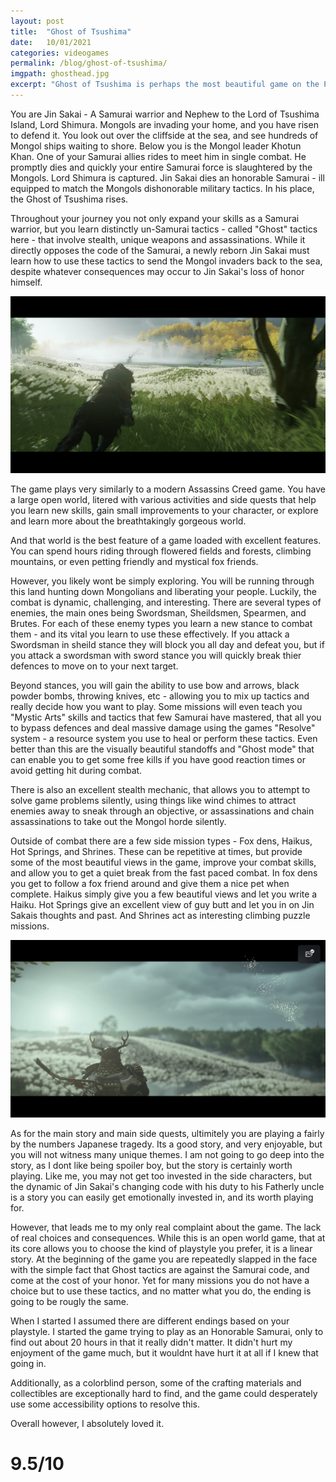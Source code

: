 ```yaml
---
layout: post
title:  "Ghost of Tsushima"
date:   10/01/2021
categories: videogames
permalink: /blog/ghost-of-tsushima/
imgpath: ghosthead.jpg
excerpt: "Ghost of Tsushima is perhaps the most beautiful game on the PS4, and certainly the best looking console exclusive. It also happens to be the best Assassins Creed game of all time."
---
```


You are Jin Sakai - A Samurai warrior and Nephew to the Lord of Tsushima Island, Lord Shimura. Mongols are invading your home, and you have risen to defend it. You look out over the cliffside at the sea, and see hundreds of Mongol ships waiting to shore. Below you is the Mongol leader Khotun Khan. One of your Samurai allies rides to meet him in single combat. He promptly dies and quickly your entire Samurai force is slaughtered by the Mongols. Lord Shimura is captured. Jin Sakai dies an honorable Samurai - ill equipped to match the Mongols dishonorable military tactics. In his place, the Ghost of Tsushima rises. 

Throughout your journey you not only expand your skills as a Samurai warrior, but you learn distinctly un-Samurai tactics - called "Ghost" tactics here - that involve stealth, unique weapons and assassinations. While it directly opposes the code of the Samurai, a newly reborn Jin Sakai must learn how to use these tactics to send the Mongol invaders back to the sea, despite whatever consequences may occur to Jin Sakai's loss of honor himself. 

<img src="/assets/img/ghost1.jpg" />

The game plays very similarly to a modern Assassins Creed game. You have a large open world, litered with various activities and side quests that help you learn new skills, gain small improvements to your character, or explore and learn more about the breathtakingly gorgeous world. 

And that world is the best feature of a game loaded with excellent features. You can spend hours riding through flowered fields and forests, climbing mountains, or even petting friendly and mystical fox friends.

However, you likely wont be simply exploring. You will be running through this land hunting down Mongolians and liberating your people. Luckily, the combat is dynamic, challenging, and interesting. There are several types of enemies, the main ones being Swordsman, Sheildsmen, Spearmen, and Brutes. For each of these enemy types you learn a new stance to combat them - and its vital you learn to use these effectively. If you attack a Swordsman in sheild stance they will block you all day and defeat you, but if you attack a swordsman with sword stance you will quickly break thier defences to move on to your next target. 

Beyond stances, you will gain the ability to use bow and arrows, black powder bombs, throwing knives, etc - allowing you to mix up tactics and really decide how you want to play. Some missions will even teach you "Mystic Arts" skills and tactics that few Samurai have mastered, that all you to bypass defences and deal massive damage using the games "Resolve" system - a resource system you use to heal or perform these tactics. Even better than this are the visually beautiful standoffs and "Ghost mode" that can enable you to get some free kills if you have good reaction times or avoid getting hit during combat.

There is also an excellent stealth mechanic, that allows you to attempt to solve game problems silently, using things like wind chimes to attract enemies away to sneak through an objective, or assassinations and chain assassinations to take out the Mongol horde silently.

Outside of combat there are a few side mission types - Fox dens, Haikus, Hot Springs, and Shrines. These can be repetitive at times, but provide some of the most beautiful views in the game, improve your combat skills, and allow you to get a quiet break from the fast paced combat. In fox dens you get to follow a fox friend around and give them a nice pet when complete. Haikus simply give you a few beautiful views and let you write a Haiku. Hot Springs give an excellent view of guy butt and let you in on Jin Sakais thoughts and past. And Shrines act as interesting climbing puzzle missions. 

<img src="/assets/img/ghost4.jpg" />

As for the main story and main side quests, ultimitely you are playing a fairly by the numbers Japanese tragedy. Its a good story, and very enjoyable, but you will not witness many unique themes. I am not going to go deep into the story, as I dont like being spoiler boy, but the story is certainly worth playing. Like me, you may not get too invested in the side characters, but the dynamic of Jin Sakai's changing code with his duty to his Fatherly uncle is a story you can easily get emotionally invested in, and its worth playing for.

However, that leads me to my only real complaint about the game. The lack of real choices and consequences. While this is an open world game, that at its core allows you to choose the kind of playstyle you prefer, it is a linear story. At the beginning of the game you are repeatedly slapped in the face with the simple fact that Ghost tactics are against the Samurai code, and come at the cost of your honor. Yet for many missions you do not have a choice but to use these tactics, and no matter what you do, the ending is going to be rougly the same. 

When I started I assumed there are different endings based on your playstyle. I started the game trying to play as an Honorable Samurai, only to find out about 20 hours in that it really didn't matter. It didn't hurt my enjoyment of the game much, but it wouldnt have hurt it at all if I knew that going in. 

Additionally, as a colorblind person, some of the crafting materials and collectibles are exceptionally hard to find, and the game could desperately use some accessibility options to resolve this. 

Overall however, I absolutely loved it. 

<h1>9.5/10</h1>